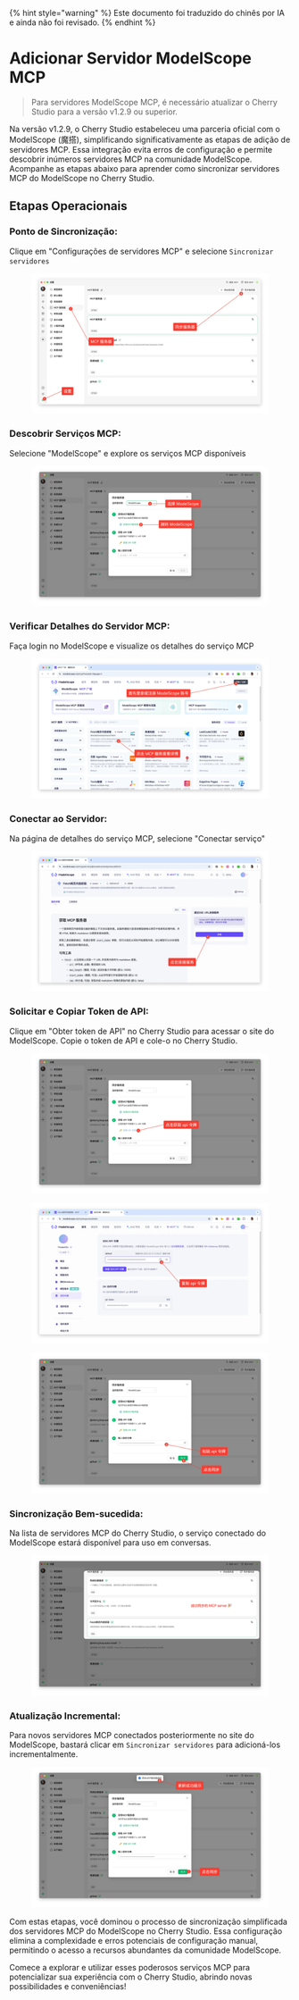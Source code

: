 
{% hint style="warning" %}
Este documento foi traduzido do chinês por IA e ainda não foi revisado.
{% endhint %}

# Adicionar Servidor ModelScope MCP

> Para servidores ModelScope MCP, é necessário atualizar o Cherry Studio para a versão v1.2.9 ou superior.

Na versão v1.2.9, o Cherry Studio estabeleceu uma parceria oficial com o ModelScope (魔搭), simplificando significativamente as etapas de adição de servidores MCP. Essa integração evita erros de configuração e permite descobrir inúmeros servidores MCP na comunidade ModelScope. Acompanhe as etapas abaixo para aprender como sincronizar servidores MCP do ModelScope no Cherry Studio.

## Etapas Operacionais

### Ponto de Sincronização:
Clique em "Configurações de servidores MCP" e selecione `Sincronizar servidores`

<figure><img src="../../.gitbook/assets/image (2).png" alt=""><figcaption></figcaption></figure>

### Descobrir Serviços MCP:
Selecione "ModelScope" e explore os serviços MCP disponíveis

<figure><img src="../../.gitbook/assets/image (1) (4).png" alt=""><figcaption></figcaption></figure>

### Verificar Detalhes do Servidor MCP:
Faça login no ModelScope e visualize os detalhes do serviço MCP

<figure><img src="../../.gitbook/assets/image (2) (6).png" alt=""><figcaption></figcaption></figure>

### Conectar ao Servidor:
Na página de detalhes do serviço MCP, selecione "Conectar serviço"

<figure><img src="../../.gitbook/assets/image (3).png" alt=""><figcaption></figcaption></figure>

### Solicitar e Copiar Token de API:
Clique em "Obter token de API" no Cherry Studio para acessar o site do ModelScope. Copie o token de API e cole-o no Cherry Studio.

<figure><img src="../../.gitbook/assets/image (4).png" alt=""><figcaption></figcaption></figure>

<figure><img src="../../.gitbook/assets/image (5).png" alt=""><figcaption></figcaption></figure>

<figure><img src="../../.gitbook/assets/image (6).png" alt=""><figcaption></figcaption></figure>

### Sincronização Bem-sucedida:
Na lista de servidores MCP do Cherry Studio, o serviço conectado do ModelScope estará disponível para uso em conversas.

<figure><img src="../../.gitbook/assets/image (7).png" alt=""><figcaption></figcaption></figure>

### Atualização Incremental:
Para novos servidores MCP conectados posteriormente no site do ModelScope, bastará clicar em `Sincronizar servidores` para adicioná-los incrementalmente.

<figure><img src="../../.gitbook/assets/image (148).png" alt=""><figcaption></figcaption></figure>

Com estas etapas, você dominou o processo de sincronização simplificada dos servidores MCP do ModelScope no Cherry Studio. Essa configuração elimina a complexidade e erros potenciais de configuração manual, permitindo o acesso a recursos abundantes da comunidade ModelScope.

Comece a explorar e utilizar esses poderosos serviços MCP para potencializar sua experiência com o Cherry Studio, abrindo novas possibilidades e conveniências!